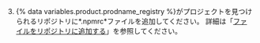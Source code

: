 3. {% data variables.product.prodname_registry %}がプロジェクトを見つけられるリポジトリに*.npmrc*ファイルを追加してください。 詳細は「[ファイルをリポジトリに追加する](/repositories/working-with-files/managing-files/adding-a-file-to-a-repository)」を参照してください。
